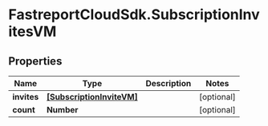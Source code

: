 # FastreportCloudSdk.SubscriptionInvitesVM

## Properties

Name | Type | Description | Notes
------------ | ------------- | ------------- | -------------
**invites** | [**[SubscriptionInviteVM]**](SubscriptionInviteVM.md) |  | [optional] 
**count** | **Number** |  | [optional] 


